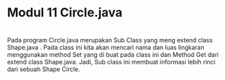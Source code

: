 # Modul 11 Circle.java
#
Pada program Circle.java merupakan Sub Class yang meng extend class Shape.java . 
Pada class ini kita akan mencari nama dan luas lingkaran menggunakan method Set yang di buat pada class ini dan Method Get dari extend class Shape.java. Jadi, Sub class ini membuat informasi lebih rinci dari sebuah Shape Circle.